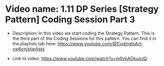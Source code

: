 # Video name: 1.11 DP Series [Strategy Pattern] Coding Session Part 3


- Description: In this video we start coding the Strategy Pattern. This is the third part of the Coding Sessions for this pattern. You can find it in the playlists tab here: https://www.youtube.com/@CodingIsArt-cw6cn/playlists


- Link to video: https://www.youtube.com/watch?v=m0vkADkuqJQ




